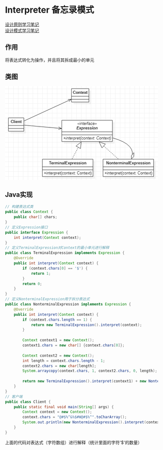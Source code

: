 # Interpreter 备忘录模式
[设计原则学习笔记](https://www.jianshu.com/p/f7f79adad32b)  
[设计模式学习笔记](https://www.jianshu.com/p/08bf9381697c)  
## 作用
将表达式转化为操作，并且将其拆成最小的单元
## 类图
![备忘录模式类图](res/interpreter_01.PNG)
## Java实现
``` Java
// 构建表达式类
public class Context {
    public char[] chars;
}
// 定义Expression接口
public interface Expression {
    int interpret(Context context);
}
// 定义TerminalExpression对Context的最小单元进行解释
public class TerminalExpression implements Expression {
    @Override
    public int interpret(Context context) {
        if (context.chars[0] == '$') {
            return 1;
        }
        return 0;
    }
}
// 定义NonterminalExpression用于拆分表达式
public class NonterminalExpression implements Expression {
    @Override
    public int interpret(Context context) {
        if (context.chars.length == 1) {
            return new TerminalExpression().interpret(context);
        }

        Context context1 = new Context();
        context1.chars = new char[] {context.chars[0]};

        Context context2 = new Context();
        int length = context.chars.length - 1;
        context2.chars = new char[length];
        System.arraycopy(context.chars, 1, context2.chars, 0, length);

        return new TerminalExpression().interpret(context1) + new NonterminalExpression().interpret(context2);
    }
}
// 客户端
public class Client {
    public static final void main(String[] args) {
        Context context = new Context();
        context.chars = "@#$%^&%$#W@#$%^".toCharArray();
        System.out.println(new NonterminalExpression().interpret(context));
    }
}
```
上面的代码对表达式（字符数组）进行解释（统计里面的字符'$'的数量）
